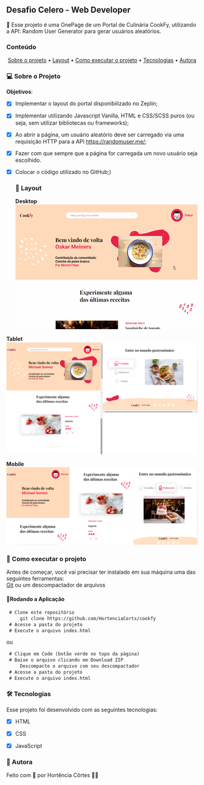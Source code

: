 
## Desafio Celero - Web Developer

🌱 Esse projeto é uma OnePage de um Portal de Culinária CookFy, utilizando a API: Random User Generator para gerar usuários aleatórios.

### Conteúdo

<p align="center">  
	<a href="#sobre-projeto">Sobre o projeto</a> •
	<a href="#layout">Layout</a> • 
	<a href="#executar-projeto">Como executar o projeto</a> • 
	<a href="#tecnologias">Tecnologias</a> • 
	<a href="#autora">Autora</a>  
</p>

### 💻 Sobre o Projeto<a id="sobre-projeto"></a>

**Objetivos**: 
 - [x] Implementar o layout do portal disponibilizado no Zeplin;
 - [x] Implementar utilizando Javascript Vanilla, HTML e CSS/SCSS puros (ou seja, sem utilizar bibliotecas ou frameworks);
 - [x] Ao abrir a página, um usuário aleatório deve ser carregado via uma requisição HTTP para a API https://randomuser.me/;
 - [x] Fazer com que sempre que a página for carregada um novo usuário seja escolhido.
 - [x] Colocar o código utilizado no GitHub;)
    
    ### 🎨  Layout <a id="layout"></a>
    **Desktop**
    ![enter image description here](https://github.com/HortenciaCorts/cookfy/blob/main/assets/images/projeto/cookfy.gif?raw=true)

**Tablet**
![enter image description here](https://github.com/HortenciaCorts/cookfy/blob/main/assets/images/projeto/tablet.png?raw=true)

**Mobile**
![enter image description here](https://github.com/HortenciaCorts/cookfy/blob/main/assets/images/projeto/mobile.png?raw=true)

 ### 🚀  Como executar o projeto <a id="executar-projeto"></a>

Antes de começar, você vai precisar ter instalado em sua máquina uma das seguintes ferramentas:  
[Git](https://git-scm.com/) ou um descompactador de arquivos

#### 🎲Rodando a Aplicação
     # Clone este repositório
	     git clone https://github.com/HortenciaCorts/cookfy
     # Acesse a pasta do projeto 
     # Execute o arquivo index.html
    
ou

     # Clique em Code (botão verde no topo da página)
     # Baixe o arquivo clicando em Download ZIP
	     Descompacte o arquivo com seu descompactador
     # Acesse a pasta do projeto 
     # Execute o arquivo index.html

### 🛠 Tecnologias <a id="tecnologias"></a>

Esse projeto foi desenvolvido com as seguintes tecnologias:
- [x] HTML
- [x] CSS
- [x] JavaScript


### 👧 Autora <a id="autora"></a>

Feito com 💖 por Hortência Côrtes 👩‍💻 
